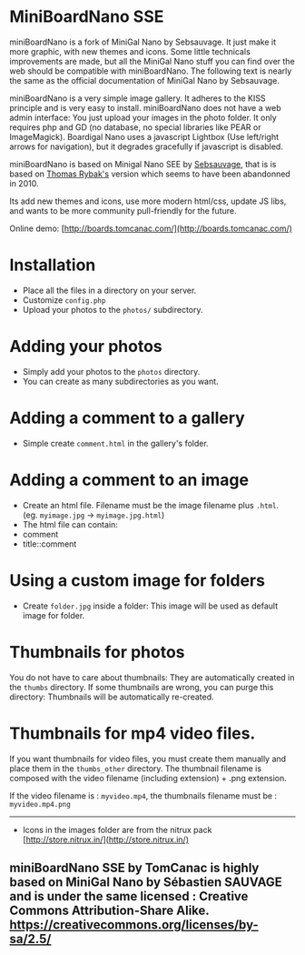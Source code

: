 MiniBoardNano SSE
================

miniBoardNano is a fork of MiniGal Nano by Sebsauvage. It just make it more graphic, with new themes and icons. Some little technicals improvements are made, but all the MiniGal Nano stuff you can find over the web should be compatible with miniBoardNano. The following text is nearly the same as the official documentation of MiniGal Nano by Sebsauvage.

miniBoardNano is a very simple image gallery. It adheres to the KISS principle and is very easy to install. miniBoardNano does not have a web admin interface: You just upload your images in the photo folder. It only requires php and GD (no database, no special libraries like PEAR or ImageMagick).
Boardigal Nano uses a javascript Lightbox (Use left/right arrows for navigation), but it degrades gracefully if javascript is disabled.

miniBoardNano is based on Minigal Nano SEE by [Sebsauvage](https://github.com/sebsauvage/MinigalNano), that is is based on [Thomas Rybak's](http://www.minigal.dk/minigal-nano.html) version which seems to have been abandonned in 2010.

Its add new themes and icons, use more modern html/css, update JS libs, and wants to be more community pull-friendly for the future.

Online demo: [http://boards.tomcanac.com/](http://boards.tomcanac.com/)

Installation
============

* Place all the files in a directory on your server.
* Customize `config.php`
* Upload your photos to the `photos/` subdirectory.

Adding your photos
==================

* Simply add your photos to the `photos` directory.
* You can create as many subdirectories as you want.

Adding a comment to a gallery
=============================

* Simple create `comment.html` in the gallery's folder.

Adding a comment to an image
============================

* Create an html file. Filename must be the image filename plus `.html`. (eg. `myimage.jpg` → `myimage.jpg.html`)
* The html file can contain:
 * comment
 * title::comment

Using a custom image for folders
================================

* Create `folder.jpg` inside a folder: This image will be used as default image for folder.


Thumbnails for photos
=========

You do not have to care about thumbnails: They are automatically created in the `thumbs` directory.
If some thumbnails are wrong, you can purge this directory: Thumbnails will be automatically re-created.

Thumbnails for mp4 video files.
=========

If you want thumbnails for video files, you must create them manually and place them in the `thumbs_other` directory.
The thumbnail filename is composed with the video filename (including extension) + .png extension.

If the video filename is : `myvideo.mp4`, the thumbnails filename must be : `myvideo.mp4.png`

--------------------------------------------------

* Icons in the images folder are from the nitrux pack [http://store.nitrux.in/](http://store.nitrux.in/)

miniBoardNano SSE by TomCanac is **highly** based on MiniGal Nano by Sébastien SAUVAGE  and is under the same licensed : Creative Commons Attribution-Share Alike.
https://creativecommons.org/licenses/by-sa/2.5/
--------------------------------------------------
